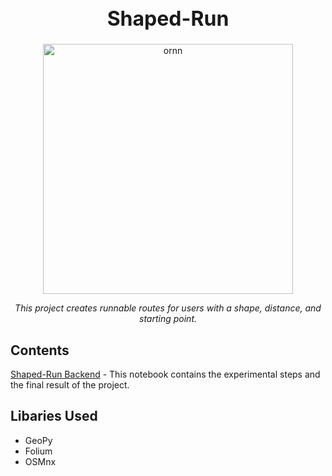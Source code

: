 <h1 align="center" style="font-weight:bold;font-size:32px;">Shaped-Run</h1>

<div align="center">
  <img src="https://cdn.glitch.global/47b1c1fe-6ea6-4767-87c1-3b12761d60fe/Screen%20Shot%202022-10-12%20at%204.02.31%20PM.png?v=1665617572707" alt="ornn" height="400"/>
  <br>
  <p id="desc" style="font-style:italic;text-align:center;">This project creates runnable routes for users with a shape, distance, and starting point.
  </p>
</div>

## Contents
 [Shaped-Run Backend](/Geo%20Testing.ipynb) - This notebook contains the experimental steps and the final result of the project.

## Libaries Used
* GeoPy
* Folium
* OSMnx

